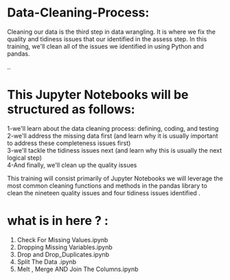 # Data-Cleaning-Process:
Cleaning our data is the third step in data wrangling. 
It is where we fix the quality and tidiness issues that our identified in the assess step. 
In this training, we'll clean all of the issues we identified in using Python and pandas.  

..
# This Jupyter Notebooks will be structured as follows:    
1-we'll learn about the data cleaning process: defining, coding, and testing     
2-we'll address the missing data first (and learn why it is usually important to address these completeness issues first)     
3-we'll tackle the tidiness issues next (and learn why this is usually the next logical step)     
4-And finally, we'll clean up the quality issues  

This training will consist primarily of Jupyter Notebooks  we will leverage the most common cleaning functions and methods in the pandas library to clean the nineteen quality issues and four tidiness issues identified .

# what is in here ? :



1) Check For Missing Values.ipynb 
2) Dropping Missing Variables.ipynb
3) Drop and Drop_Duplicates.ipynb
4) Split The Data .ipynb
5) Melt , Merge AND Join The Columns.ipynb
